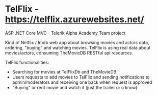 # TelFlix - https://telflix.azurewebsites.net/

ASP .NET Core MVC  - Telerik Alpha Academy Team project

  Kind of Netflix / Imdb web app about browsing movies and actors data, ordering, "buying" and watching movies. TelFlix is using real data about movies/actors, consuming TheMovieDB RESTful api resources.

TelFlix functionalities:
- Searching for movies at TelFlixDb and TheMovieDB
- Users requests to add movies to TelFlix and sending notifications to admin/moderators and receiving one back when request is approved
- "Buying" or rent movie and watch it (just the trailer o: u know)
